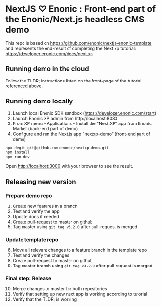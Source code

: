 # NextJS ♡ Enonic : Front-end part of the Enonic/Next.js headless CMS demo

This repo is based on https://github.com/enonic/nextjs-enonic-template and represents the end-result of completing the Next.xp tutorial: https://developer.enonic.com/docs/next.xp

## Running demo in the cloud
Follow the TLDR; instructions listed on the front-page of the tutorial referenced above.

## Running demo locally
1. Launch local Enonic SDK sandbox (https://developer.enonic.com/start)
2. Launch Enonic XP admin from http://localhost:8080
4. From XP menu - Applications - Install the "Next.XP" app from Enonic Market (back-end part of demo)
4. Configure and run the Next.js app "nextxp-demo" (front-end part of demo)

```bash
npx degit git@github.com:enonic/nextxp-demo.git
npm install
npm run dev
```

Open [http://localhost:3000](http://localhost:3000) with your browser to see the result.

## Releasing new version

### Prepare demo repo

1. Create new features in a branch
2. Test and verify the app
3. Update docs if needed
4. Create pull-request to master on github
5. Tag master using `git tag v3.2.0` after pull-request is merged

### Update template repo

6. Move all relevant changes to a feature branch in the template repo
7. Test and verify the changes
8. Create pull-request to master on github
9. Tag master branch using `git tag v3.2.0` after pull-request is merged

### Final step: Release

10. Merge changes to master for both repositories
11. Verify that setting up new next app is working according to tutorial
12. Verify that the TLDR; is working
